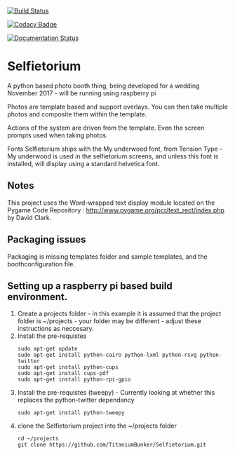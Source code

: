 [![Build Status](https://travis-ci.org/TitaniumBunker/Selfietorium.svg?branch=master)](https://travis-ci.org/TitaniumBunker/Selfietorium)

[![Codacy Badge](https://api.codacy.com/project/badge/Grade/946cfa85bbb548b891d905816a142a83)](https://www.codacy.com/app/computamike/Selfietorium?utm_source=github.com&amp;utm_medium=referral&amp;utm_content=TitaniumBunker/Selfietorium&amp;utm_campaign=Badge_Grade)

[![Documentation Status](https://readthedocs.org/projects/selfietorium/badge/?version=master)](http://selfietorium.readthedocs.io/en/master/?badge=master)

# Selfietorium
A python based photo booth thing, being developed for a wedding November 2017 - will be running using raspberry pi

Photos are template based and support overlays. You can then take multiple photos and composite them within the template.

Actions of the system are driven from the template.  Even the screen prompts used when taking photos.

Fonts
Selfietorium ships with the My underwood font, from Tension Type - My underwood is used in the selfietorium screens, and unless this font is installed, will display using a standard helvetica font.


## Notes
This project uses the Word-wrapped text display module located on the Pygame Code Repository : http://www.pygame.org/pcr/text_rect/index.php by David Clark.

## Packaging issues
Packaging is missing templates folder and sample templates, and the boothconfiguration file.

## Setting up a raspberry pi based build environment.
1. Create a projects folder - in this example it is assumed that the project folder is ~/projects - your folder may be different - adjust these instructions as neccesary.
1. Install the pre-requistes
    ```
    sudo apt-get update
    sudo apt-get install python-cairo python-lxml python-rsvg python-twitter
    sudo apt-get install python-cups
    sudo apt-get install cups-pdf
    sudo apt-get install python-rpi-gpio
    ```
1. Install the pre-requistes (tweepy) - Currently looking at whether this replaces the python-twitter dependancy
    ```
    sudo apt-get install python-tweepy
    ```
1. clone the Selfietorium project into the ~/projects folder
    ```
    cd ~/projects
    git clone https://github.com/TitaniumBunker/Selfietorium.git
    ```
    

